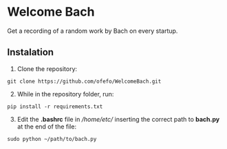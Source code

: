 # Welcome Bach

Get a recording of a random work by Bach on every startup.

## Instalation

1. Clone the repository:

`git clone https://github.com/ofefo/WelcomeBach.git`


2. While in the repository folder, run:

`pip install -r requirements.txt`


3. Edit the **.bashrc** file in */home/etc/* inserting the correct path to **bach.py** at the end of the file:

`sudo python ~/path/to/bach.py`
